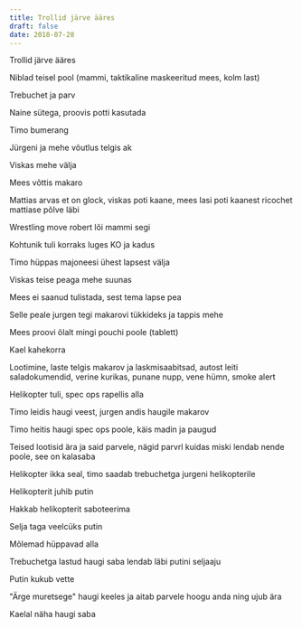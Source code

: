 ```yaml
---
title: Trollid järve ääres
draft: false
date: 2018-07-28
---
```


Trollid järve ääres

Niblad teisel pool (mammi, taktikaline maskeeritud mees, kolm last)

Trebuchet ja parv

Naine sütega, proovis potti kasutada 

Timo bumerang

Jürgeni ja mehe võutlus telgis ak 

Viskas mehe välja 

Mees võttis makaro

Mattias arvas et on glock, viskas poti kaane, mees lasi poti kaanest ricochet mattiase põlve läbi

Wrestling move robert lõi mammi segi

Kohtunik tuli korraks luges KO ja kadus

Timo hüppas majoneesi ühest lapsest välja 

Viskas teise peaga mehe suunas

Mees ei saanud tulistada, sest tema lapse pea

Selle peale jurgen tegi makarovi tükkideks ja tappis mehe

Mees proovi õlalt mingi pouchi poole (tablett)

Kael kahekorra

Lootimine, laste telgis makarov ja laskmisaabitsad, autost leiti saladokumendid, verine kurikas, punane nupp, vene hümn, smoke alert

Helikopter tuli, spec ops rapellis alla

Timo leidis haugi veest, jurgen andis haugile makarov

Timo heitis haugi spec ops poole, käis madin ja paugud 

Teised lootisid ära ja said parvele, nägid parvrl kuidas miski lendab nende poole, see on kalasaba

Helikopter ikka seal, timo saadab trebuchetga jurgeni helikopterile

Helikopterit juhib putin

Hakkab helikopterit saboteerima

Selja taga veelcüks putin 

Mõlemad hüppavad alla

Trebuchetga lastud haugi saba lendab läbi putini seljaaju 

Putin kukub vette 

"Ärge muretsege" haugi keeles ja aitab parvele hoogu anda ning ujub ära

Kaelal näha haugi saba
